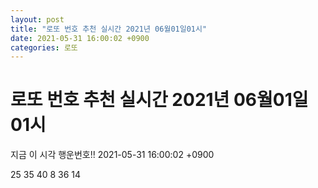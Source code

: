 ```yaml
---
layout: post
title: "로또 번호 추천 실시간 2021년 06월01일01시"
date: 2021-05-31 16:00:02 +0900
categories: 로또
---
```


# 로또 번호 추천 실시간 2021년 06월01일01시

지금 이 시각 행운번호!! 2021-05-31 16:00:02 +0900

 25  35  40  8  36  14 

